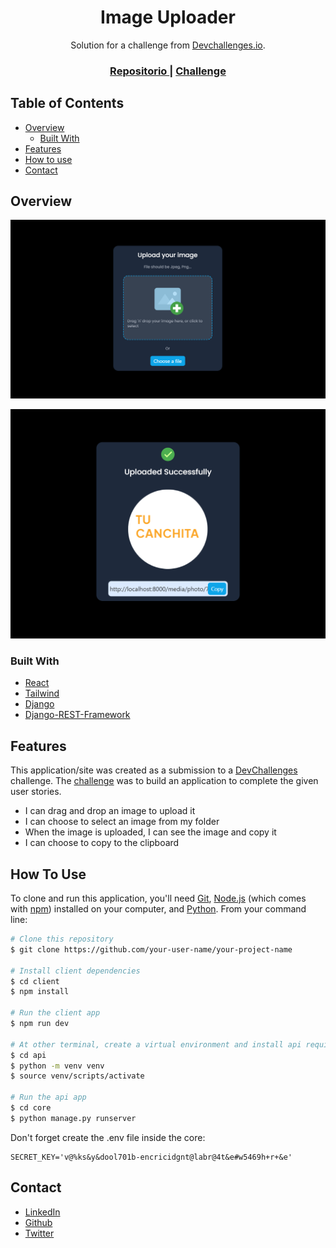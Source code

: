 <!-- Please update value in the {}  -->

<h1 align="center">Image Uploader</h1>

<div align="center">
   Solution for a challenge from  <a href="http://devchallenges.io" target="_blank">Devchallenges.io</a>.
</div>

<div align="center">
  <h3>
    <a href="https://{https://github.com/JuanDls01/ImageUploader}">
      Repositorio
    </a>
    <span> | </span>
    <a href="https://devchallenges.io/challenges/O2iGT9yBd6xZBrOcVirx">
      Challenge
    </a>
  </h3>
</div>

<!-- TABLE OF CONTENTS -->

## Table of Contents

- [Overview](#overview)
  - [Built With](#built-with)
- [Features](#features)
- [How to use](#how-to-use)
- [Contact](#contact)

<!-- OVERVIEW -->

## Overview

![screenshot](https://raw.githubusercontent.com/JuanDls01/ImageUploader/main/Img1.png)

![screenshot](https://raw.githubusercontent.com/JuanDls01/ImageUploader/main/img2.png)

### Built With

<!-- This section should list any major frameworks that you built your project using. Here are a few examples.-->

- [React](https://reactjs.org/)
- [Tailwind](https://tailwindcss.com/)
- [Django](https://www.djangoproject.com/)
- [Django-REST-Framework](https://www.django-rest-framework.org/)

## Features

<!-- List the features of your application or follow the template. Don't share the figma file here :) -->

This application/site was created as a submission to a [DevChallenges](https://devchallenges.io/challenges) challenge. The [challenge](https://devchallenges.io/challenges/O2iGT9yBd6xZBrOcVirx) was to build an application to complete the given user stories.

- I can drag and drop an image to upload it
- I can choose to select an image from my folder
- When the image is uploaded, I can see the image and copy it
- I can choose to copy to the clipboard

## How To Use

<!-- Example: -->

To clone and run this application, you'll need [Git](https://git-scm.com), [Node.js](https://nodejs.org/en/download/) (which comes with [npm](http://npmjs.com)) installed on your computer, and [Python](https://www.python.org/). From your command line:

```bash
# Clone this repository
$ git clone https://github.com/your-user-name/your-project-name

# Install client dependencies
$ cd client
$ npm install

# Run the client app
$ npm run dev

# At other terminal, create a virtual environment and install api requirements
$ cd api
$ python -m venv venv
$ source venv/scripts/activate

# Run the api app
$ cd core
$ python manage.py runserver
```

Don't forget create the .env file inside the core:

```.env
SECRET_KEY='v@%ks&y&dool701b-encricidgnt@labr@4t&e#w5469h+r+&e'
```

## Contact

- [LinkedIn](https://www.linkedin.com/in/juandelossantosdeveloper/)
- [Github](https://github.com/JuanDls01)
- [Twitter](https://twitter.com/JuanDls01)
